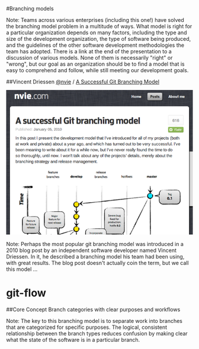 #Branching models

Note: Teams across various enterprises (including this one!) have solved the branching model problem in a multitude of ways. What model is right for a particular organization depends on many factors, including the type and size of the development organization, the type of software being produced, and the guidelines of the other software development methodologies the team has adopted. There is a link at the end of the presentation to a discussion of various models. None of them is necessarily "right" or "wrong", but our goal as an organization should be to find a model that is easy to comprehend and follow, while still meeting our development goals.



##Vincent Driessen
[@nvie][1] / [A Successful Git Branching Model][3]

[![git-flow blog post screenshot][2]][3]

[1]: https://twitter.com/nvie
[2]: nvie-gitflow-post.png
[3]: http://nvie.com/posts/a-successful-git-branching-model/

Note: Perhaps the most popular git branching model was introduced in a 2010 blog post by an independent software developer named Vincent Driessen. In it, he described a branching model his team had been using, with great results. The blog post doesn't actually coin the term, but we call this model ...



# git-flow



##Core Concept
Branch categories with clear purposes and workflows <!-- .element: class="fragment roll-in" -->

Note: The key to this branching model is to separate work into branches that are categorized for specific purposes. The logical, consistent relationship between the branch types reduces confusion by making clear what the state of the software is in a particular branch.